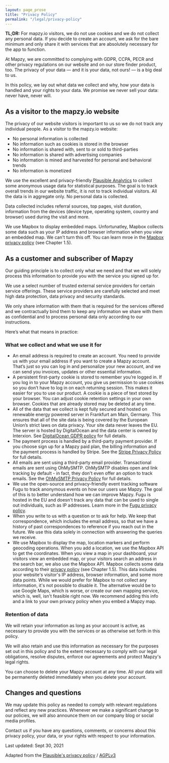 ```yaml
---
layout: page_prose
title: "Privacy Policy"
permalink: "/legal/privacy-policy"
---
```



**TL;DR:** For mapzy.io visitors, we do not use cookies and we do not collect any personal data. If you decide to create an account, we ask for the bare minimum and only share it with services that are absolutely necessary for the app to function.

At Mapzy, we are committed to complying with GDPR, CCPA, PECR and other privacy regulations on our website and on our store finder product, too. The privacy of your data — and it is your data, not ours! — is a big deal to us.

In this policy, we lay out what data we collect and why, how your data is handled and your rights to your data. We promise we never sell your data: never have, never will.


## As a visitor to the mapzy.io website

The privacy of our website visitors is important to us so we do not track any individual people. As a visitor to the mapzy.io website:
* No personal information is collected
* No information such as cookies is stored in the browser
* No information is shared with, sent to or sold to third-parties
* No information is shared with advertising companies
* No information is mined and harvested for personal and behavioral trends
* No information is monetized

We use the excellent and privacy-friendly [Plausible Analytics](https://plausible.io/) to collect some anonymous usage data for statistical purposes. The goal is to track overall trends in our website traffic, it is not to track individual visitors. All the data is in aggregate only. No personal data is collected.

Data collected includes referral sources, top pages, visit duration, information from the devices (device type, operating system, country and browser) used during the visit and more.

We use Mapbox to display embedded maps. Unfortunatley, Mapbox collects some data such as your IP address and browser information when you view an embedded map. We can't turn this off. You can learn mroe in the [Mapbox privacy policy](https://www.mapbox.com/legal/privacy) (see Chapter 1.5).

## As a customer and subscriber of Mapzy

Our guiding principle is to collect only what we need and that we will solely process this information to provide you with the service you signed up for.

We use a select number of trusted external service providers for certain service offerings. These service providers are carefully selected and meet high data protection, data privacy and security standards.

We only share information with them that is required for the services offered and we contractually bind them to keep any information we share with them as confidential and to process personal data only according to our instructions.

Here’s what that means in practice:

### What we collect and what we use it for

* An email address is required to create an account. You need to provide us with your email address if you want to create a Mapzy account. That’s just so you can log in and personalize your new account, and we can send you invoices, updates or other essential information.
* A persistent first-party cookie is stored to remember you’re logged in. If you log in to your Mapzy account, you give us permission to use cookies so you don’t have to log in on each returning session. This makes it easier for you to use our product. A cookie is a piece of text stored by your browser. You can adjust cookie retention settings in your own browser. Cookies that are already stored may be deleted at any time.
* All of the data that we collect is kept fully secured and hosted on renewable energy powered server in Frankfurt am Main, Germany. This ensures that all of the site data is being covered by the European Union’s strict laws on data privacy. Your site data never leaves the EU. The server is hosted by DigitalOcean and the data center is owned by Interxion. See [DigitalOcean GDPR policy](https://www.digitalocean.com/legal/gdpr-faq/) for full details.
* The payment process is handled by a third-party payment provider. If you choose sign up for a Mapzy paid plan, the billing information and the payment process is handled by Stripe. See the [Stripe Privacy Policy](https://stripe.com/privacy) for full details.
* All emails are sent using a third-party email provider. Transactional emails are sent using OhMySMTP. OhMySMTP disables open and link tracking by default - in fact, they don't even offer an option to track emails. See the [OhMySMTP Privacy Policy](https://ohmysmtp.com/privacy) for full details.
* We use the open-source and privacy-friendly event tracking software Fugu to track anonymous events on how our users use Mapzy. The goal of this is to better understand how we can improve Mapzy. Fugu is hosted in the EU and doesn't track any data that can be used to single out individuals, such as IP addresses. Learn more in the [Fugu privacy policy](https://fugu.lol/legal/privacy).
* When you write to us with a question or to ask for help. We keep that correspondence, which includes the email address, so that we have a history of past correspondences to reference if you reach out in the future. We use this data solely in connection with answering the queries we receive.
* We use Mapbox to display the map, location markers and perform geocoding operations. When you add a location, we use the Mapbox API to get the coordinates. When you view a map in your dashboard, your visitors view an embedded map, or your visitors search an address in the search bar, we also use the Mapbox API. Mapbox collects some data according to their [privacy policy](https://www.mapbox.com/legal/privacy) (see Chapter 1.5). This data includes your website's visitor's IP address, browser information, and some more data points. While we would prefer for Mapbox to not collect any information, it's not possible to disable it. The alternative would be to use Google Maps, which is worse, or create our own mapping service, which is, well, isn't feasible right now. We recommend adding this info and a link to your own privacy policy when you embed a Mapzy map.

### Retention of data

We will retain your information as long as your account is active, as necessary to provide you with the services or as otherwise set forth in this policy.

We will also retain and use this information as necessary for the purposes set out in this policy and to the extent necessary to comply with our legal obligations, resolve disputes, enforce our agreements and protect Mapzy's legal rights.

You can choose to delete your Mapzy account at any time. All your data will be permanently deleted immediately when you delete your account.


## Changes and questions

We may update this policy as needed to comply with relevant regulations and reflect any new practices. Whenever we make a significant change to our policies, we will also announce them on our company blog or social media profiles.

Contact us if you have any questions, comments, or concerns about this privacy policy, your data, or your rights with respect to your information.

Last updated: Sept 30, 2021

Adapted from the [Plausible's privacy policy](https://plausible.io/privacy) / [AGPLv3](https://github.com/plausible/analytics/blob/master/LICENSE.md)